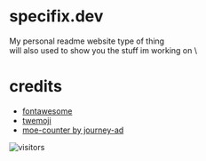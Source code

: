 # specifix.dev
My personal readme website type of thing \
will also used to show you the stuff im working on \
  
# credits
* [fontawesome](https://fontawesome.com)
* [twemoji](https://github.com/twitter/twemoji)
* [moe-counter by journey-ad](https://github.com/Specifix5/Moe-Counter)
  
  
![visitors](https://count.specifix.dev/get/@visitors?theme=moebooru)  